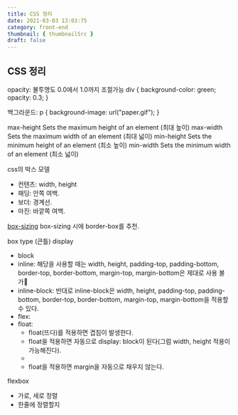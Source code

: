 ```yaml
---
title: CSS 정리
date: 2021-03-03 13:03:75
category: front-end
thumbnail: { thumbnailSrc }
draft: false
---
```


## CSS 정리

opacity:
불투명도
0.0에서 1.0까지 조절가능
div {
background-color: green;
opacity: 0.3;
}

백그라운드:
p {
background-image: url("paper.gif");
}

max-height Sets the maximum height of an element (최대 높이)
max-width Sets the maximum width of an element (최대 넓이)
min-height Sets the minimum height of an element (최소 높이)
min-width Sets the minimum width of an element (최소 넓이)

css의 박스 모델

- 컨텐츠: width, height
- 패딩: 안쪽 여백.
- 보더: 경계선.
- 마진: 바깥쪽 여백.

[box-sizing](https://developer.mozilla.org/ko/docs/Web/CSS/box-sizing)
box-sizing 시에 border-box를 추천.

box type (큰틀)
display

- block
- inline: 해당을 사용할 때는 width, height, padding-top, padding-bottom, border-top, border-bottom, margin-top, margin-bottom은 제대로 사용 불가
- inline-block: 반대로 inline-block은 width, height, padding-top, padding-bottom, border-top, border-bottom, margin-top, margin-bottom을 적용할 수 있다.
- flex:
- float:
  - float(뜨다)를 적용하면 겹침이 발생한다.
  - float을 적용하면 자동으로 display: block이 된다(그럼 width, height 적용이 가능해진다).
  -
  - float을 적용하면 margin을 자동으로 채우지 않는다.

flexbox

- 가로, 세로 정렬
- 한줄에 정렬할지
